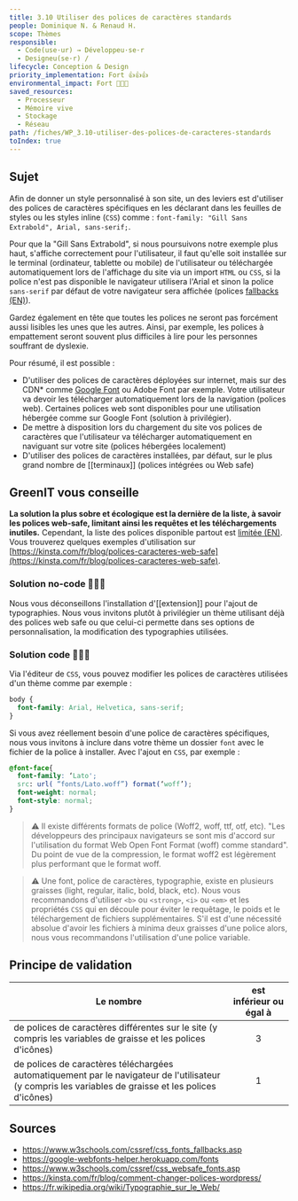 ```yaml
---
title: 3.10 Utiliser des polices de caractères standards
people: Dominique N. & Renaud H.
scope: Thèmes
responsible:
  - Code(use·ur) → Développeu·se·r
  - Designeu(se·r) /
lifecycle: Conception & Design
priority_implementation: Fort 👍👍👍
environmental_impact: Fort 🌱🌱🌱
saved_resources:
  - Processeur
  - Mémoire vive
  - Stockage
  - Réseau
path: /fiches/WP_3.10-utiliser-des-polices-de-caracteres-standards
toIndex: true
---
```


## Sujet

Afin de donner un style personnalisé à son site, un des leviers est d'utiliser des polices de caractères spécifiques en les déclarant dans les feuilles de styles ou les styles inline (`CSS`) comme : `font-family: "Gill Sans Extrabold", Arial, sans-serif;`.

Pour que la "Gill Sans Extrabold", si nous poursuivons notre exemple plus haut, s'affiche correctement pour l'utilisateur, il faut qu'elle soit installée sur le terminal (ordinateur, tablette ou mobile) de l'utilisateur ou téléchargée automatiquement lors de l'affichage du site via un import `HTML` ou `CSS`, si la police n'est pas disponible le navigateur utilisera l'Arial et sinon la police `sans-serif` par défaut de votre navigateur sera affichée (polices [fallbacks (EN)](https://www.w3schools.com/cssref/css_fonts_fallbacks.asp)).

Gardez également en tête que toutes les polices ne seront pas forcément aussi lisibles les unes que les autres. Ainsi, par exemple, les polices à empattement seront souvent plus difficiles à lire pour les personnes souffrant de dyslexie. 

Pour résumé, il est possible :

- D'utiliser des polices de caractères déployées sur internet, mais sur des CDN\* comme [Google Font](https://gomakethings.com/google-fonts-and-gdpr/) ou Adobe Font par exemple. Votre utilisateur va devoir les télécharger automatiquement lors de la navigation (polices web). Certaines polices web sont disponibles pour une utilisation hébergée comme sur Google Font (solution à privilégier).
- De mettre à disposition lors du chargement du site vos polices de caractères que l'utilisateur va télécharger automatiquement en naviguant sur votre site (polices hébergées localement)
- D'utiliser des polices de caractères installées, par défaut, sur le plus grand nombre de [[terminaux]] (polices intégrées ou Web safe)

## GreenIT vous conseille

**La solution la plus sobre et écologique est la dernière de la liste, à savoir les polices web-safe, limitant ainsi les requêtes et les téléchargements inutiles.** Cependant, la liste des polices disponible partout est [limitée (EN)](https://www.w3schools.com/cssref/css_websafe_fonts.asp). Vous trouverez quelques exemples d'utilisation sur [https://kinsta.com/fr/blog/polices-caracteres-web-safe](https://kinsta.com/fr/blog/polices-caracteres-web-safe).

### Solution no-code 🌱🌱🌱

Nous vous déconseillons l'installation d'[[extension]] pour l'ajout de typographies. Nous vous invitons plutôt à privilégier un thème utilisant déjà des polices web safe ou que celui-ci permette dans ses options de personnalisation, la modification des typographies utilisées.

### Solution code 🌱🌱🌱

Via l'éditeur de `CSS`, vous pouvez modifier les polices de caractères utilisées d'un thème comme par exemple :

```css
body {
  font-family: Arial, Helvetica, sans-serif;
}
```

Si vous avez réellement besoin d'une police de caractères spécifiques, nous vous invitons à inclure dans votre thème un dossier `font` avec le fichier de la police à installer. Avec l'ajout en `CSS`, par exemple :

```css
@font-face{
  font-family: ‘Lato';
  src: url( “fonts/Lato.woff”) format(‘woff’);
  font-weight: normal;
  font-style: normal;
}
```

> ⚠️ Il existe différents formats de police (Woff2, woff, ttf, otf, etc). "Les développeurs des principaux navigateurs se sont mis d'accord sur l'utilisation du format Web Open Font Format (woff) comme standard". Du point de vue de la compression, le format woff2 est légèrement plus performant que le format woff. 

> ⚠️ Une font, police de caractères, typographie, existe en plusieurs graisses (light, regular, italic, bold, black, etc). Nous vous recommandons d'utiliser `<b>` ou `<strong>`, `<i>` ou `<em>` et les propriétés `CSS` qui en découle pour éviter le requêtage, le poids et le téléchargement de fichiers supplémentaires. S'il est d'une nécessité absolue d'avoir les fichiers à minima deux graisses d'une police alors, nous vous recommandons l'utilisation d'une police variable.

## Principe de validation

| Le nombre                                                                                                                                             | est inférieur ou égal à |
| ----------------------------------------------------------------------------------------------------------------------------------------------------- | :---------------------: |
| de polices de caractères différentes sur le site (y compris les variables de graisse et les polices d'icônes)                                         |            3            |
| de polices de caractères téléchargées automatiquement par le navigateur de l'utilisateur (y compris les variables de graisse et les polices d'icônes) |            1            |

## Sources

- https://www.w3schools.com/cssref/css_fonts_fallbacks.asp
- https://google-webfonts-helper.herokuapp.com/fonts
- https://www.w3schools.com/cssref/css_websafe_fonts.asp
- https://kinsta.com/fr/blog/comment-changer-polices-wordpress/
- https://fr.wikipedia.org/wiki/Typographie_sur_le_Web/
